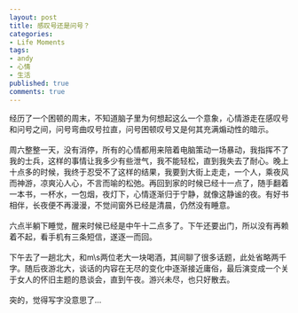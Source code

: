 ```yaml
---
layout: post
title: 感叹号还是问号？
categories:
- Life Moments
tags:
- andy
- 心情
- 生活
published: true
comments: true
---
```

<p>经历了一个困顿的周末，不知道脑子里为何想起这么一个意象，心情游走在感叹号和问号之间，问号弯曲叹号拉直，问号困顿叹号又是何其充满煽动性的暗示。<br /><br />周六整整一天，没有消停，所有的心情都用来陪着电脑策动一场暴动，我指挥不了我的士兵，这样的事情让我多少有些泄气，我不能轻松，直到我失去了耐心。晚上十点多的时候，我终于忍受不了这样的结果，我要到大街上走走，一个人，乘夜风而神游，凉爽沁人心，不言而喻的松弛。再回到家的时候已经十一点了，随手翻着一本书，一杯水，一包烟，夜灯下，心情逐渐归于宁静，就像这静谧的夜。有好书相伴，长夜便不再漫漫，不觉间窗外已经是清晨，仍然没有睡意。<br /><br />六点半躺下睡觉，醒来时候已经是中午十二点多了。下午还要出门，所以没有再赖着不起，看手机有三条短信，遂逐一而回。<br /><br />下午去了一趟北大，和m\s两位老大一块喝酒，其间聊了很多话题，此处省略两千字。随后夜游北大，谈话的内容在无尽的变化中逐渐接近庸俗，最后演变成一个关于女人的怀旧主题的恳谈会，直到午夜。游兴未尽，也只好散去。<br /><br />突的，觉得写字没意思了...<br /><br /></p>

